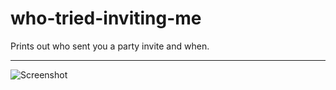 # who-tried-inviting-me
Prints out who sent you a party invite and when.

---

![Screenshot](https://i.imgur.com/g0hAr6N.jpg)
